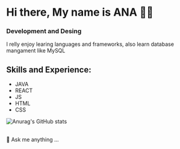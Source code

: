 
# Hi there, My name is ANA 🫳🏻
### Development and Desing
I relly enjoy learing languages and frameworks, also learn database mangament like MySQL 


## Skills and Experience:
- JAVA 
- REACT
- JS 
- HTML 
- CSS 


![Anurag's GitHub stats](https://github-readme-stats.vercel.app/api?username=anaDevlol&theme=ayu-mirage&show_icons=true)

</br>   💬 Ask me anything ...

<!--
**anaDevlol/AnaDevlol** is a ✨ _special_ ✨ repository because its `README.md` (this file) appears on your GitHub profile.

Here are some ideas to get you started:

- 🔭 I’m currently working on ...
- 🌱 I’m currently learning ...
- 👯 I’m looking to collaborate on ...
- 🤔 I’m looking for help with ...
- 💬 Ask me about ...
- 📫 How to reach me: ...
- 😄 Pronouns: ...
- ⚡ Fun fact: ...🦧
-->
